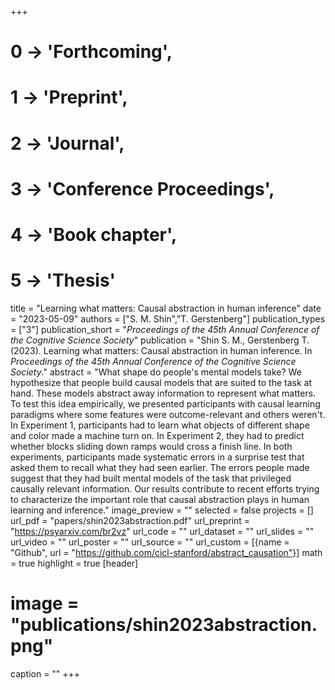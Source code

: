 +++
# 0 -> 'Forthcoming',
# 1 -> 'Preprint',
# 2 -> 'Journal',
# 3 -> 'Conference Proceedings',
# 4 -> 'Book chapter',
# 5 -> 'Thesis'

title = "Learning what matters: Causal abstraction in human inference"
date = "2023-05-09"
authors = ["S. M. Shin","T. Gerstenberg"]
publication_types = ["3"]
publication_short = "_Proceedings of the 45th Annual Conference of the Cognitive Science Society_"
publication = "Shin S. M., Gerstenberg T. (2023). Learning what matters: Causal abstraction in human inference. In _Proceedings of the 45th Annual Conference of the Cognitive Science Society_."
abstract = "What shape do people's mental models take? We hypothesize that people build causal models that are suited to the task at hand. These models abstract away information to represent what matters. To test this idea empirically, we presented participants with causal learning paradigms where some features were outcome-relevant and others weren't. In Experiment 1, participants had to learn what objects of different shape and color made a machine turn on. In Experiment 2, they had to predict whether blocks sliding down ramps would cross a finish line. In both experiments, participants made systematic errors in a surprise test that asked them to recall what they had seen earlier. The errors people made suggest that they had built mental models of the task that privileged causally relevant information. Our results contribute to recent efforts trying to characterize the important role that causal abstraction plays in human learning and inference."
image_preview = ""
selected = false
projects = []
url_pdf = "papers/shin2023abstraction.pdf"
url_preprint = "https://psyarxiv.com/br2vz"
url_code = ""
url_dataset = ""
url_slides = ""
url_video = ""
url_poster = ""
url_source = ""
url_custom = [{name = "Github", url = "https://github.com/cicl-stanford/abstract_causation"}]
math = true
highlight = true
[header]
# image = "publications/shin2023abstraction.png"
caption = ""
+++